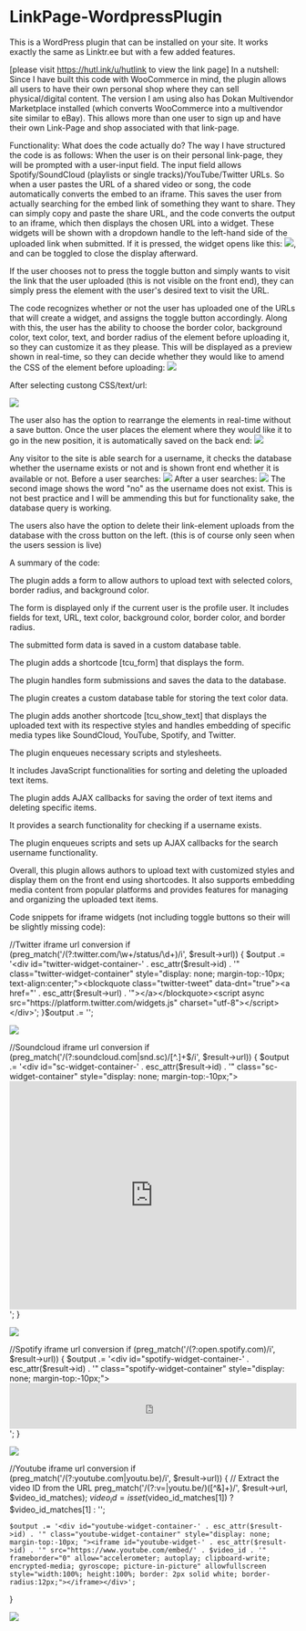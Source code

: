 # LinkPage-WordpressPlugin
This is a WordPress plugin that can be installed on your site. It works exactly the same as Linktr.ee but with a few added features.

[please visit https://hutl.ink/u/hutlink to view the link page]
In a nutshell: Since I have built this code with WooCommerce in mind, the plugin allows all users to have their own personal shop where they can sell physical/digital content. The version I am using also has Dokan Multivendor Marketplace installed (which converts WooCommerce into a multivendor site similar to eBay). This allows more than one user to sign up and have their own Link-Page and shop associated with that link-page.

Functionality: What does the code actually do? The way I have structured the code is as follows: When the user is on their personal link-page, they will be prompted with a user-input field. The input field allows Spotify/SoundCloud (playlists or single tracks)/YouTube/Twitter URLs. So when a user pastes the URL of a shared video or song, the code automatically converts the embed to an iframe. This saves the user from actually searching for the embed link of something they want to share. They can simply copy and paste the share URL, and the code converts the output to an iframe, which then displays the chosen URL into a widget. These widgets will be shown with a dropdown handle to the left-hand side of the uploaded link when submitted. If it is pressed, the widget opens like this: ![](IMG-screenshots/youtube.png), and can be toggled to close the display afterward.

If the user chooses not to press the toggle button and simply wants to visit the link that the user uploaded (this is not visible on the front end), they can simply press the element with the user's desired text to visit the URL.

The code recognizes whether or not the user has uploaded one of the URLs that will create a widget, and assigns the toggle button accordingly. Along with this, the user has the ability to choose the border color, background color, text color, text, and border radius of the element before uploading it, so they can customize it as they please. This will be displayed as a preview shown in real-time, so they can decide whether they would like to amend the CSS of the element before uploading: ![](IMG-screenshots/inputfieldbefore.png)

After selecting custong CSS/text/url:

![](IMG-screenshots/inputfieldafter.png)

The user also has the option to rearrange the elements in real-time without a save button. Once the user places the element where they would like it to go in the new position, it is automatically saved on the back end: ![](IMG-screenshots/arrange.png)

Any visitor to the site is able search for a username, it checks the database whether the username exists or not and is shown front end whether it is available or not.
Before a user searches:
![](IMG-screenshots/beforesearch.png)
After a user searches:
![](IMG-screenshots/aftersearch.png)
The second image shows the word "no" as the username does not exist. This is not best practice and I will be ammending this but for functionality sake, the database query is working.

The users also have the option to delete their link-element uploads from the database with the cross button on the left. (this is of course only seen when the users session is live)

A summary of the code:

The plugin adds a form to allow authors to upload text with selected colors, border radius, and background color.

The form is displayed only if the current user is the profile user. It includes fields for text, URL, text color, background color, border color, and border radius.

The submitted form data is saved in a custom database table.

The plugin adds a shortcode [tcu_form] that displays the form.

The plugin handles form submissions and saves the data to the database.

The plugin creates a custom database table for storing the text color data.

The plugin adds another shortcode [tcu_show_text] that displays the uploaded text with its respective styles and handles embedding of specific media types like SoundCloud, YouTube, Spotify, and Twitter.

The plugin enqueues necessary scripts and stylesheets.

It includes JavaScript functionalities for sorting and deleting the uploaded text items.

The plugin adds AJAX callbacks for saving the order of text items and deleting specific items.

It provides a search functionality for checking if a username exists.

The plugin enqueues scripts and sets up AJAX callbacks for the search username functionality.

Overall, this plugin allows authors to upload text with customized styles and display them on the front end using shortcodes. It also supports embedding media content from popular platforms and provides features for managing and organizing the uploaded text items.


Code snippets for iframe widgets (not including toggle buttons so their will be slightly missing code):

//Twitter iframe url conversion 
if (preg_match('/(?:twitter\.com\/\w+\/status\/\d+)/i', $result->url)) {
    $output .= '<div id="twitter-widget-container-' . esc_attr($result->id) . '" class="twitter-widget-container" style="display: none; margin-top:-10px; text-align:center;"><blockquote class="twitter-tweet" data-dnt="true"><a href="' . esc_attr($result->url) . '"></a></blockquote><script async src="https://platform.twitter.com/widgets.js" charset="utf-8"></script></div>';
}$output .= '</div></a>';

![](IMG-screenshots/twitterembed.png)



//Soundcloud iframe url conversion
if (preg_match('/(?:soundcloud\.com|snd\.sc)\/[^.]+$/i', $result->url)) {
    $output .= '<div id="sc-widget-container-' . esc_attr($result->id) . '" class="sc-widget-container" style="display: none; margin-top:-10px;"><iframe id="sc-widget-' . esc_attr($result->id) . '" src="https://w.soundcloud.com/player/?url=' . urlencode($result->url) . '&auto_play=false&buying=true&liking=true&download=true&sharing=true&show_artwork=true&show_comments=false&show_playcount=true&show_user=true&hide_related=true&visual=false&start_track=0&callback=true" frameborder="no" scrolling="no" style="width:100%; height:400px;"></iframe></div>';
}

![](IMG-screenshots/soundcloudembed.png)

//Spotify iframe url conversion
if (preg_match('/(?:open\.spotify\.com)/i', $result->url)) {
    $output .= '<div id="spotify-widget-container-' . esc_attr($result->id) . '" class="spotify-widget-container" style="display: none; margin-top:-10px;"><iframe id="spotify-widget-' . esc_attr($result->id) . '" src="https://open.spotify.com/embed?uri=' . urlencode($result->url) . '" frameborder="no" allow="autoplay; encrypted-media" allowtransparency="true" style="width:100%; height:80px;"></iframe></div>';
}

![](IMG-screenshots/spotifyembed.png)

//Youtube iframe url conversion
if (preg_match('/(?:youtube\.com|youtu\.be)/i', $result->url)) {
    // Extract the video ID from the URL
    preg_match('/(?:v=|youtu\.be\/)([^&]+)/', $result->url, $video_id_matches);
    $video_id = isset($video_id_matches[1]) ? $video_id_matches[1] : '';

    $output .= '<div id="youtube-widget-container-' . esc_attr($result->id) . '" class="youtube-widget-container" style="display: none; margin-top:-10px; "><iframe id="youtube-widget-' . esc_attr($result->id) . '" src="https://www.youtube.com/embed/' . $video_id . '" frameborder="0" allow="accelerometer; autoplay; clipboard-write; encrypted-media; gyroscope; picture-in-picture" allowfullscreen style="width:100%; height:100%; border: 2px solid white; border-radius:12px;"></iframe></div>';
}

![](IMG-screenshots/youtubeembed.png)

